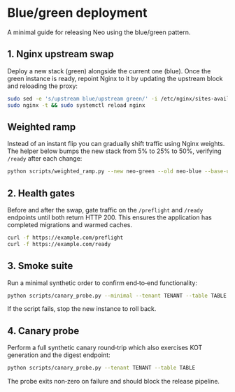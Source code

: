# Blue/green deployment

A minimal guide for releasing Neo using the blue/green pattern.

## 1. Nginx upstream swap
Deploy a new stack (green) alongside the current one (blue). Once the green
instance is ready, repoint Nginx to it by updating the upstream block and
reloading the proxy:

```bash
sudo sed -e 's/upstream blue/upstream green/' -i /etc/nginx/sites-available/neo.conf
sudo nginx -t && sudo systemctl reload nginx
```

## Weighted ramp
Instead of an instant flip you can gradually shift traffic using Nginx
weights. The helper below bumps the new stack from 5% to 25% to 50%, verifying
`/ready` after each change:

```bash
python scripts/weighted_ramp.py --new neo-green --old neo-blue --base-url https://example.com
```

## 2. Health gates
Before and after the swap, gate traffic on the `/preflight` and `/ready`
endpoints until both return HTTP 200. This ensures the application has completed
migrations and warmed caches.

```bash
curl -f https://example.com/preflight
curl -f https://example.com/ready
```

## 3. Smoke suite
Run a minimal synthetic order to confirm end‑to‑end functionality:

```bash
python scripts/canary_probe.py --minimal --tenant TENANT --table TABLE
```

If the script fails, stop the new instance to roll back.

## 4. Canary probe
Perform a full synthetic canary round‑trip which also exercises KOT generation
and the digest endpoint:

```bash
python scripts/canary_probe.py --tenant TENANT --table TABLE
```

The probe exits non‑zero on failure and should block the release pipeline.
